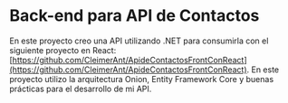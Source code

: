 # Back-end para API de Contactos

En este proyecto creo una API utilizando .NET para consumirla con el siguiente proyecto en React: [https://github.com/CleimerAnt/ApideContactosFrontConReact](https://github.com/CleimerAnt/ApideContactosFrontConReact).
En este proyecto utilizo la arquitectura Onion, Entity Framework Core y buenas prácticas para el desarrollo de mi API.
